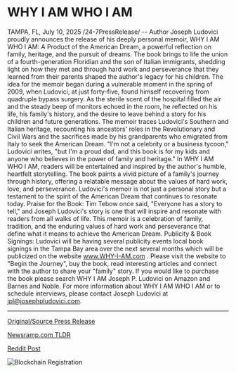 # WHY I AM WHO I AM

TAMPA, FL, July 10, 2025 /24-7PressRelease/ -- Author Joseph Ludovici proudly announces the release of his deeply personal memoir, WHY I AM WHO I AM: A Product of the American Dream, a powerful reflection on family, heritage, and the pursuit of dreams. The book brings to life the union of a fourth-generation Floridian and the son of Italian immigrants, shedding light on how they met and through hard work and perseverance that they learned from their parents shaped the author's legacy for his children.  The idea for the memoir began during a vulnerable moment in the spring of 2009, when Ludovici, at just forty-five, found himself recovering from quadruple bypass surgery. As the sterile scent of the hospital filled the air and the steady beep of monitors echoed in the room, he reflected on his life, his family's history, and the desire to leave behind a story for his children and future generations.  The memoir traces Ludovici's Southern and Italian heritage, recounting his ancestors' roles in the Revolutionary and Civil Wars and the sacrifices made by his grandparents who emigrated from Italy to seek the American Dream. "I'm not a celebrity or a business tycoon," Ludovici writes, "but I'm a proud dad, and this book is for my kids and anyone who believes in the power of family and heritage."  In WHY I AM WHO I AM, readers will be entertained and inspired by the author's humble, heartfelt storytelling. The book paints a vivid picture of a family's journey through history, offering a relatable message about the values of hard work, love, and perseverance. Ludovici's memoir is not just a personal story but a testament to the spirit of the American Dream that continues to resonate today.  Praise for the Book:   Tim Tebow once said, "Everyone has a story to tell," and Joseph Ludovici's story is one that will inspire and resonate with readers from all walks of life. This memoir is a celebration of family, tradition, and the enduring values of hard work and perseverance that define what it means to achieve the American Dream.  Publicity & Book Signings: Ludovici will be having several publicity events local book signings in the Tampa Bay area over the next several months which will be publicized on the website www.WHY-I-AM.com . Please visit the website to "Begin the Journey", buy the book, read interesting articles and connect with the author to share your "family" story. If you would like to purchase the book please search WHY I AM Joseph P. Ludovici on Amazon and Barnes and Noble.   For more information about WHY I AM WHO I AM or to schedule interviews, please contact Joseph Ludovici at jpl@josephpludovici.com. 

---

[Original/Source Press Release](https://www.24-7pressrelease.com/press-release/524715/why-i-am-who-i-am)
                    

[Newsramp.com TLDR](https://newsramp.com/curated-news/joseph-ludovici-s-memoir-celebrates-family-heritage-and-the-american-dream/061a781d8b7b8ba0671d99f59c01ed84) 

 



[Reddit Post](https://www.reddit.com/r/BookNews/comments/1lw6ifb/joseph_ludovicis_memoir_celebrates_family/) 



![Blockchain Registration](https://cdn.newsramp.app/24-7PressRelease/qrcode/257/10/lushcdFN.webp)